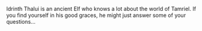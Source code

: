 Idrinth Thalui is an ancient Elf who knows a lot about the world of Tamriel. If you find yourself in his good graces, he might just answer some of your questions...

